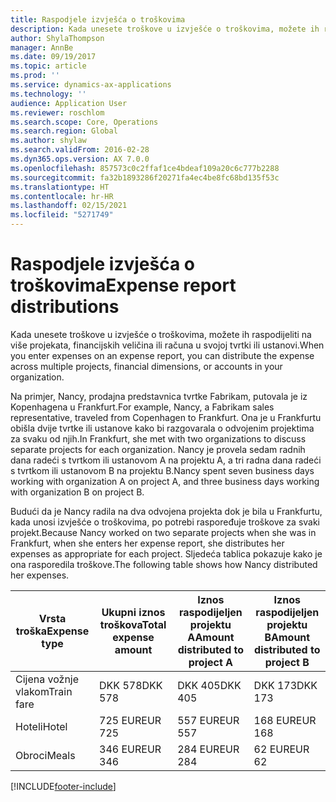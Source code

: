 ```yaml
---
title: Raspodjele izvješća o troškovima
description: Kada unesete troškove u izvješće o troškovima, možete ih raspodijeliti na više projekata, pravnih osoba ili računa u svojoj tvrtki ili ustanovi.
author: ShylaThompson
manager: AnnBe
ms.date: 09/19/2017
ms.topic: article
ms.prod: ''
ms.service: dynamics-ax-applications
ms.technology: ''
audience: Application User
ms.reviewer: roschlom
ms.search.scope: Core, Operations
ms.search.region: Global
ms.author: shylaw
ms.search.validFrom: 2016-02-28
ms.dyn365.ops.version: AX 7.0.0
ms.openlocfilehash: 857573c0c2ffaf1ce4bdeaf109a20c6c777b2288
ms.sourcegitcommit: fa32b1893286f20271fa4ec4be8fc68bd135f53c
ms.translationtype: HT
ms.contentlocale: hr-HR
ms.lasthandoff: 02/15/2021
ms.locfileid: "5271749"
---
```

# <a name="expense-report-distributions"></a><span data-ttu-id="59819-103">Raspodjele izvješća o troškovima</span><span class="sxs-lookup"><span data-stu-id="59819-103">Expense report distributions</span></span>

<span data-ttu-id="59819-104">Kada unesete troškove u izvješće o troškovima, možete ih raspodijeliti na više projekata, financijskih veličina ili računa u svojoj tvrtki ili ustanovi.</span><span class="sxs-lookup"><span data-stu-id="59819-104">When you enter expenses on an expense report, you can distribute the expense across multiple projects, financial dimensions, or accounts in your organization.</span></span>

<span data-ttu-id="59819-105">Na primjer, Nancy, prodajna predstavnica tvrtke Fabrikam, putovala je iz Kopenhagena u Frankfurt.</span><span class="sxs-lookup"><span data-stu-id="59819-105">For example, Nancy, a Fabrikam sales representative, traveled from Copenhagen to Frankfurt.</span></span> <span data-ttu-id="59819-106">Ona je u Frankfurtu obišla dvije tvrtke ili ustanove kako bi razgovarala o odvojenim projektima za svaku od njih.</span><span class="sxs-lookup"><span data-stu-id="59819-106">In Frankfurt, she met with two organizations to discuss separate projects for each organization.</span></span> <span data-ttu-id="59819-107">Nancy je provela sedam radnih dana radeći s tvrtkom ili ustanovom A na projektu A, a tri radna dana radeći s tvrtkom ili ustanovom B na projektu B.</span><span class="sxs-lookup"><span data-stu-id="59819-107">Nancy spent seven business days working with organization A on project A, and three business days working with organization B on project B.</span></span>

<span data-ttu-id="59819-108">Budući da je Nancy radila na dva odvojena projekta dok je bila u Frankfurtu, kada unosi izvješće o troškovima, po potrebi raspoređuje troškove za svaki projekt.</span><span class="sxs-lookup"><span data-stu-id="59819-108">Because Nancy worked on two separate projects when she was in Frankfurt, when she enters her expense report, she distributes her expenses as appropriate for each project.</span></span> <span data-ttu-id="59819-109">Sljedeća tablica pokazuje kako je ona rasporedila troškove.</span><span class="sxs-lookup"><span data-stu-id="59819-109">The following table shows how Nancy distributed her expenses.</span></span>


| <span data-ttu-id="59819-110">Vrsta troška</span><span class="sxs-lookup"><span data-stu-id="59819-110">Expense type</span></span> | <span data-ttu-id="59819-111">Ukupni iznos troškova</span><span class="sxs-lookup"><span data-stu-id="59819-111">Total expense amount</span></span>|<span data-ttu-id="59819-112">Iznos raspodijeljen projektu A</span><span class="sxs-lookup"><span data-stu-id="59819-112">Amount distributed to project A</span></span>| <span data-ttu-id="59819-113">Iznos raspodijeljen projektu B</span><span class="sxs-lookup"><span data-stu-id="59819-113">Amount distributed to project B</span></span> |
|--------------|---------------------|-------------------------------|---------------------------------|
|<span data-ttu-id="59819-114">Cijena vožnje vlakom</span><span class="sxs-lookup"><span data-stu-id="59819-114">Train fare</span></span>   |<span data-ttu-id="59819-115">DKK 578</span><span class="sxs-lookup"><span data-stu-id="59819-115">DKK 578</span></span>              |<span data-ttu-id="59819-116">DKK 405</span><span class="sxs-lookup"><span data-stu-id="59819-116">DKK 405</span></span>                        |<span data-ttu-id="59819-117">DKK 173</span><span class="sxs-lookup"><span data-stu-id="59819-117">DKK 173</span></span>                          |
|<span data-ttu-id="59819-118">Hoteli</span><span class="sxs-lookup"><span data-stu-id="59819-118">Hotel</span></span>         |<span data-ttu-id="59819-119">725 EUR</span><span class="sxs-lookup"><span data-stu-id="59819-119">EUR 725</span></span>              |<span data-ttu-id="59819-120">557 EUR</span><span class="sxs-lookup"><span data-stu-id="59819-120">EUR 557</span></span>                        |<span data-ttu-id="59819-121">168 EUR</span><span class="sxs-lookup"><span data-stu-id="59819-121">EUR 168</span></span>                          |
|<span data-ttu-id="59819-122">Obroci</span><span class="sxs-lookup"><span data-stu-id="59819-122">Meals</span></span>         |<span data-ttu-id="59819-123">346 EUR</span><span class="sxs-lookup"><span data-stu-id="59819-123">EUR 346</span></span>              |<span data-ttu-id="59819-124">284 EUR</span><span class="sxs-lookup"><span data-stu-id="59819-124">EUR 284</span></span>                        |<span data-ttu-id="59819-125">62 EUR</span><span class="sxs-lookup"><span data-stu-id="59819-125">EUR 62</span></span>                           |



[!INCLUDE[footer-include](../includes/footer-banner.md)]